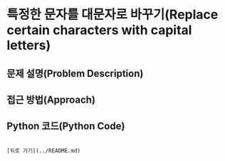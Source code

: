 # 특정한 문자를 대문자로 바꾸기(Replace certain characters with capital letters)

## 문제 설명(Problem Description)

## 접근 방법(Approach)

## Python 코드(Python Code)
```

[뒤로 가기](../README.md)
